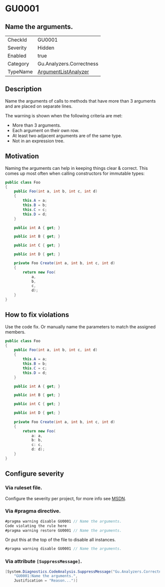 # GU0001
## Name the arguments.

<!-- start generated table -->
<table>
<tr>
  <td>CheckId</td>
  <td>GU0001</td>
</tr>
<tr>
  <td>Severity</td>
  <td>Hidden</td>
</tr>
<tr>
  <td>Enabled</td>
  <td>true</td>
</tr>
<tr>
  <td>Category</td>
  <td>Gu.Analyzers.Correctness</td>
</tr>
<tr>
  <td>TypeName</td>
  <td><a href="https://github.com/JohanLarsson/Gu.Analyzers/blob/master/Gu.Analyzers.Analyzers/NodeAnalyzers/ArgumentListAnalyzer.cs">ArgumentListAnalyzer</a></td>
</tr>
</table>
<!-- end generated table -->

## Description

Name the arguments of calls to methods that have more than 3 arguments and are placed on separate lines.

The warning is shown when the following criteria are met:
- More than 3 arguments.
- Each argument on their own row.
- At least two adjacent arguments are of the same type.
- Not in an expression tree.

## Motivation

Naming the arguments can help in keeping things clear & correct.
This comes up most often when calling constructors for immutable types:

```C#
public class Foo
{
    public Foo(int a, int b, int c, int d)
    {
        this.A = a;
        this.B = b;
        this.C = c;
        this.D = d;
    }

    public int A { get; }

    public int B { get; }

    public int C { get; }

    public int D { get; }

    private Foo Create(int a, int b, int c, int d)
    {
        return new Foo(
            a,
            b,
            c, 
            d);
    }
}
```

## How to fix violations

Use the code fix.
Or manually name the parameters to match the assigned members.

```C#
public class Foo
{
    public Foo(int a, int b, int c, int d)
    {
        this.A = a;
        this.B = b;
        this.C = c;
        this.D = d;
    }

    public int A { get; }

    public int B { get; }

    public int C { get; }

    public int D { get; }
	
    private Foo Create(int a, int b, int c, int d)
    {
        return new Foo(
            a: a,
            b: b,
            c: c,
            d: d);
    }
}
```

<!-- start generated config severity -->
## Configure severity

### Via ruleset file.

Configure the severity per project, for more info see [MSDN](https://msdn.microsoft.com/en-us/library/dd264949.aspx).

### Via #pragma directive.
```C#
#pragma warning disable GU0001 // Name the arguments.
Code violating the rule here
#pragma warning restore GU0001 // Name the arguments.
```

Or put this at the top of the file to disable all instances.
```C#
#pragma warning disable GU0001 // Name the arguments.
```

### Via attribute `[SuppressMessage]`.

```C#
[System.Diagnostics.CodeAnalysis.SuppressMessage("Gu.Analyzers.Correctness", 
    "GU0001:Name the arguments.", 
    Justification = "Reason...")]
```
<!-- end generated config severity -->
